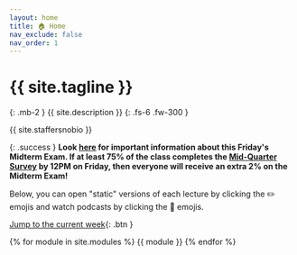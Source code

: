 ```yaml
---
layout: home
title: 🏠 Home
nav_exclude: false
nav_order: 1
---
```


# {{ site.tagline }}
{: .mb-2 }
{{ site.description }}
{: .fs-6 .fw-300 }

{{ site.staffersnobio }}

{: .success } 
**Look [here](https://edstem.org/us/courses/38383/discussion/3048533) for important information about this Friday's Midterm Exam. If at least 75% of the class completes the [Mid-Quarter Survey](https://docs.google.com/forms/d/e/1FAIpQLSctWbIQTzYYGmTAx8pg-nWE1nGUFLyU0D4hHZ9-0rccG39imQ/viewform) by 12PM on Friday, then everyone will receive an extra 2% on the Midterm Exam!**

Below, you can open "static" versions of each lecture by clicking the ✏️ emojis and watch podcasts by clicking the 🎥 emojis.

[Jump to the current week](#week-4-probability-and-simulation){: .btn }

{% for module in site.modules %}
{{ module }}
{% endfor %}